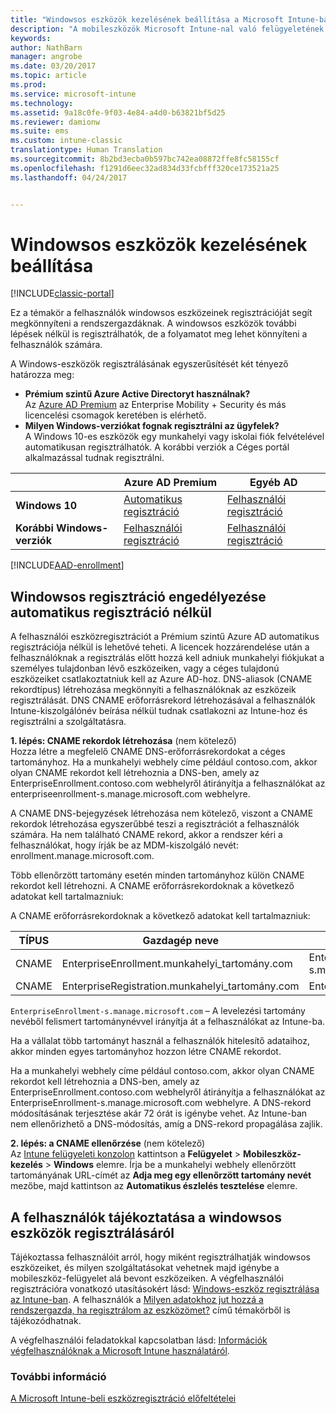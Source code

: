 ```yaml
---
title: "Windowsos eszközök kezelésének beállítása a Microsoft Intune-ban | Microsoft Docs"
description: "A mobileszközök Microsoft Intune-nal való felügyeletének (MDM) engedélyezése Windows-eszközök esetén."
keywords: 
author: NathBarn
manager: angrobe
ms.date: 03/20/2017
ms.topic: article
ms.prod: 
ms.service: microsoft-intune
ms.technology: 
ms.assetid: 9a18c0fe-9f03-4e84-a4d0-b63821bf5d25
ms.reviewer: damionw
ms.suite: ems
ms.custom: intune-classic
translationtype: Human Translation
ms.sourcegitcommit: 8b2bd3ecba0b597bc742ea08872ffe8fc58155cf
ms.openlocfilehash: f1291d6eec32ad834d33fcbfff320ce173521a25
ms.lasthandoff: 04/24/2017


---
```


# <a name="set-up-windows-device-management"></a>Windowsos eszközök kezelésének beállítása

[!INCLUDE[classic-portal](../includes/classic-portal.md)]

Ez a témakör a felhasználók windowsos eszközeinek regisztrációját segít megkönnyíteni a rendszergazdáknak.  A windowsos eszközök további lépések nélkül is regisztrálhatók, de a folyamatot meg lehet könnyíteni a felhasználók számára.

A Windows-eszközök regisztrálásának egyszerűsítését két tényező határozza meg:
- **Prémium szintű Azure Active Directoryt használnak?** <br>Az [Azure AD Premium](https://docs.microsoft.com/azure/active-directory/active-directory-get-started-premium) az Enterprise Mobility + Security és más licencelési csomagok keretében is elérhető.
- **Milyen Windows-verziókat fognak regisztrálni az ügyfelek?** <br>A Windows 10-es eszközök egy munkahelyi vagy iskolai fiók felvételével automatikusan regisztrálhatók. A korábbi verziók a Céges portál alkalmazással tudnak regisztrálni.

||**Azure AD Premium**|**Egyéb AD**|
|----------|---------------|---------------|  
|**Windows 10**|[Automatikus regisztráció](#enable-windows-10-automatic-enrollment) |[Felhasználói regisztráció](#enable-windows-enrollment-without-azure-ad-premium)|
|**Korábbi Windows-verziók**|[Felhasználói regisztráció](#enable-windows-enrollment-without-azure-ad-premium)|[Felhasználói regisztráció](#enable-windows-enrollment-without-azure-ad-premium)|

[!INCLUDE[AAD-enrollment](../includes/win10-automatic-enrollment-aad.md)]

## <a name="enable-windows-enrollment-without-automatic-enrollment"></a>Windowsos regisztráció engedélyezése automatikus regisztráció nélkül
A felhasználói eszközregisztrációt a Prémium szintű Azure AD automatikus regisztrációja nélkül is lehetővé teheti. A licencek hozzárendelése után a felhasználóknak a regisztrálás előtt hozzá kell adniuk munkahelyi fiókjukat a személyes tulajdonban lévő eszközeiken, vagy a céges tulajdonú eszközeiket csatlakoztatniuk kell az Azure AD-hoz. DNS-aliasok (CNAME rekordtípus) létrehozása megkönnyíti a felhasználóknak az eszközeik regisztrálását. DNS CNAME erőforrásrekord létrehozásával a felhasználók Intune-kiszolgálónév beírása nélkül tudnak csatlakozni az Intune-hoz és regisztrálni a szolgáltatásra.

**1. lépés: CNAME rekordok létrehozása** (nem kötelező)<br>
Hozza létre a megfelelő CNAME DNS-erőforrásrekordokat a céges tartományhoz. Ha a munkahelyi webhely címe például contoso.com, akkor olyan CNAME rekordot kell létrehoznia a DNS-ben, amely az EnterpriseEnrollment.contoso.com webhelyről átirányítja a felhasználókat az enterpriseenrollment-s.manage.microsoft.com webhelyre.

A CNAME DNS-bejegyzések létrehozása nem kötelező, viszont a CNAME rekordok létrehozása egyszerűbbé teszi a regisztrációt a felhasználók számára. Ha nem található CNAME rekord, akkor a rendszer kéri a felhasználókat, hogy írják be az MDM-kiszolgáló nevét: enrollment.manage.microsoft.com.

Több ellenőrzött tartomány esetén minden tartományhoz külön CNAME rekordot kell létrehozni. A CNAME erőforrásrekordoknak a következő adatokat kell tartalmazniuk:

A CNAME erőforrásrekordoknak a következő adatokat kell tartalmazniuk:

|TÍPUS|Gazdagép neve|A következő helyre mutat|Élettartam|
|--------|-------------|-------------|-------|
|CNAME|EnterpriseEnrollment.munkahelyi_tartomány.com|EnterpriseEnrollment-s.manage.microsoft.com |1 óra|
|CNAME|EnterpriseRegistration.munkahelyi_tartomány.com|EnterpriseRegistration.windows.net|1 óra|

`EnterpriseEnrollment-s.manage.microsoft.com` – A levelezési tartomány nevéből felismert tartománynévvel irányítja át a felhasználókat az Intune-ba.

Ha a vállalat több tartományt használ a felhasználók hitelesítő adataihoz, akkor minden egyes tartományhoz hozzon létre CNAME rekordot.

Ha a munkahelyi webhely címe például contoso.com, akkor olyan CNAME rekordot kell létrehoznia a DNS-ben, amely az EnterpriseEnrollment.contoso.com webhelyről átirányítja a felhasználókat az EnterpriseEnrollment-s.manage.microsoft.com webhelyre. A DNS-rekord módosításának terjesztése akár 72 órát is igénybe vehet. Az Intune-ban nem ellenőrizhető a DNS-módosítás, amíg a DNS-rekord propagálása zajlik.

**2. lépés: a CNAME ellenőrzése** (nem kötelező)<br>
Az [Intune felügyeleti konzolon](https://manage.microsoft.com) kattintson a **Felügyelet** &gt; **Mobileszköz-kezelés** &gt; **Windows** elemre. Írja be a munkahelyi webhely ellenőrzött tartományának URL-címét az **Adja meg egy ellenőrzött tartomány nevét** mezőbe, majd kattintson az **Automatikus észlelés tesztelése** elemre.

## <a name="tell-users-how-to-enroll-windows-devices"></a>A felhasználók tájékoztatása a windowsos eszközök regisztrálásáról
Tájékoztassa felhasználóit arról, hogy miként regisztrálhatják windowsos eszközeiket, és milyen szolgáltatásokat vehetnek majd igénybe a mobileszköz-felügyelet alá bevont eszközeiken.
A végfelhasználói regisztrációra vonatkozó utasításokért lásd: [Windows-eszköz regisztrálása az Intune-ban](https://docs.microsoft.com/intune/enduser/enroll-your-device-in-intune-windows). A felhasználók a [Milyen adatokhoz jut hozzá a rendszergazda, ha regisztrálom az eszközömet?](https://docs.microsoft.com/intune/enduser/what-can-your-it-administrator-see-when-you-enroll-your-device-in-intune-windows) című témakörből is tájékozódhatnak.

A végfelhasználói feladatokkal kapcsolatban lásd: [Információk végfelhasználóknak a Microsoft Intune használatáról](https://docs.microsoft.com/intune/deploy-use/how-to-educate-your-end-users-about-microsoft-intune).

### <a name="see-also"></a>További információ
[A Microsoft Intune-beli eszközregisztráció előfeltételei](prerequisites-for-enrollment.md)

